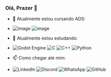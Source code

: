 ### Olá, Prazer 👋
- 🔭 Atualmente estou cursando ADS:
- ![image](https://github.com/fwzin/fwzin/assets/137823900/16da7cf0-6960-4f4c-aa3e-3d17503acb66)
  ![image](https://github.com/fwzin/fwzin/assets/137823900/283d0ade-b3e6-4d82-86bc-3b2f2d2186fa)

- 🌱 Atualmente estou estudando:
- ![Godot Engine](https://img.shields.io/badge/GODOT-%23FFFFFF.svg?style=for-the-badge&logo=godot-engine)
  ![C](https://img.shields.io/badge/c-%2300599C.svg?style=for-the-badge&logo=c&logoColor=white)
  ![C++](https://img.shields.io/badge/c++-%2300599C.svg?style=for-the-badge&logo=c%2B%2B&logoColor=white)
  ![Python](https://img.shields.io/badge/python-3670A0?style=for-the-badge&logo=python&logoColor=ffdd54) 

- 📫 Como chegar até mim:
- ![LinkedIn](https://img.shields.io/badge/linkedin-%230077B5.svg?style=for-the-badge&logo=linkedin&logoColor=white) 
  ![Discord](https://img.shields.io/badge/Discord-%235865F2.svg?style=for-the-badge&logo=discord&logoColor=white)
  ![WhatsApp](https://img.shields.io/badge/WhatsApp-25D366?style=for-the-badge&logo=whatsapp&logoColor=white)
  ![GitHub](https://img.shields.io/badge/github-%23121011.svg?style=for-the-badge&logo=github&logoColor=white)



<!--
**fwzin/fwzin** is a ✨ _special_ ✨ repository because its `README.md` (this file) appears on your GitHub profile.

Here are some ideas to get you started:

- 🔭 I’m currently working on ...
- 🌱 I’m currently learning ...
- 👯 I’m looking to collaborate on ...
- 🤔 I’m looking for help with ...
- 💬 Ask me about ...
- 📫 How to reach me: ...
- 😄 Pronouns: ...
- ⚡ Fun fact: ...
-->
